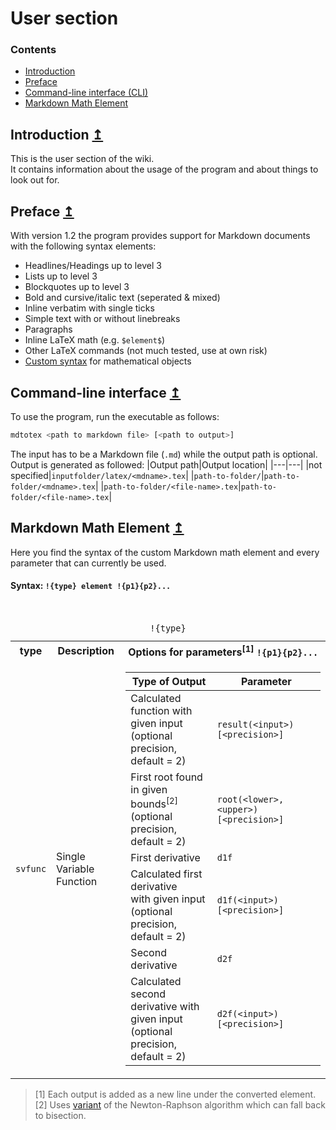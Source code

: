 # User section
### Contents
- [Introduction](#introduction-)
- [Preface](#preface-)
- [Command-line interface (CLI)](#command-line-interface-)
- [Markdown Math Element](#markdown-math-element-)

## Introduction [&#x21A5;](#user-section)
This is the user section of the wiki.  
It contains information about the usage of the program and about things to look out for.

## Preface [&#x21A5;](#user-section)
With version 1.2 the program provides support for Markdown documents with the following syntax elements:

- Headlines/Headings up to level 3
- Lists up to level 3
- Blockquotes up to level 3
- Bold and cursive/italic text (seperated & mixed)
- Inline verbatim with single ticks
- Simple text with or without linebreaks
- Paragraphs
- Inline LaTeX math (e.g. `$element$`)
- Other LaTeX commands (not much tested, use at own risk)
- [Custom syntax](#markdown-math-element-) for mathematical objects

## Command-line interface [&#x21A5;](#user-section)
To use the program, run the executable as follows:
``` sh
mdtotex <path to markdown file> [<path to output>]
```

The input has to be a Markdown file (`.md`) while the output path is optional.  
Output is generated as followed:
|Output path|Output location|
|---|---|
|not specified|`inputfolder/latex/<mdname>.tex`|
|`path-to-folder/`|`path-to-folder/<mdname>.tex`|
|`path-to-folder/<file-name>.tex`|`path-to-folder/<file-name>.tex`|


## Markdown Math Element [&#x21A5;](#user-section)
Here you find the syntax of the custom Markdown math element and every parameter that can currently be used.

#### Syntax: `!{type} element !{p1}{p2}...`
&nbsp;
<table>
<caption><code>!{type}</code></caption>
<tr>
<th>type</th>
<th>Description</th>
<th>Options for parameters<sup>[1]</sup> <code>!{p1}{p2}...</code></th>
</tr>
<tr>
<td><code>svfunc</code></td>
<td>Single Variable<br/>Function</td>
<td>

|Type of Output|Parameter|
|---|---|
|Calculated function with given input<br/>(optional precision, default = 2)|`result(<input>)[<precision>]`|
|First root found in given bounds<sup>[2]</sup><br/>(optional precision, default = 2)|`root(<lower>,<upper>)[<precision>]`|
|First derivative|`d1f`|
|Calculated first derivative<br/>with given input<br/>(optional precision, default = 2)|`d1f(<input>)[<precision>]`|
|Second derivative|`d2f`|
|Calculated second<br/>derivative with given input<br/>(optional precision, default = 2)|`d2f(<input>)[<precision>]`|

</td>
</tr>
</table>

> [1] Each output is added as a new line under the converted element.  
> [2] Uses [variant](https://numerics.mathdotnet.com/api/MathNet.Numerics.RootFinding/RobustNewtonRaphson.htm) of the Newton-Raphson algorithm which can fall back to bisection.